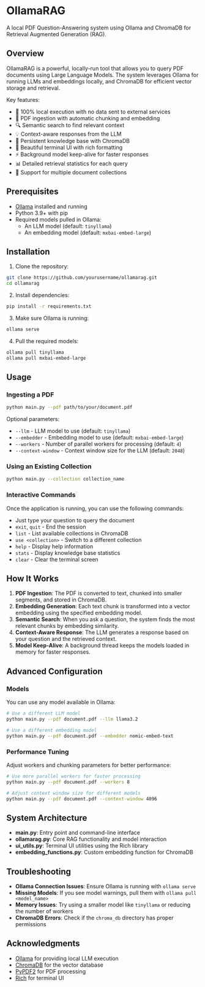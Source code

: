 # OllamaRAG

A local PDF Question-Answering system using Ollama and ChromaDB for Retrieval Augmented Generation (RAG).

## Overview

OllamaRAG is a powerful, locally-run tool that allows you to query PDF documents using Large Language Models. The system leverages Ollama for running LLMs and embeddings locally, and ChromaDB for efficient vector storage and retrieval.

Key features:
- 🚀 100% local execution with no data sent to external services
- 📄 PDF ingestion with automatic chunking and embedding
- 🔍 Semantic search to find relevant context
- 💡 Context-aware responses from the LLM
- 🧠 Persistent knowledge base with ChromaDB
- 🌈 Beautiful terminal UI with rich formatting
- ⚡ Background model keep-alive for faster responses
- 📊 Detailed retrieval statistics for each query
- 📑 Support for multiple document collections

## Prerequisites

- [Ollama](https://ollama.ai/) installed and running
- Python 3.9+ with pip
- Required models pulled in Ollama:
  - An LLM model (default: `tinyllama`)
  - An embedding model (default: `mxbai-embed-large`)

## Installation

1. Clone the repository:
```bash
git clone https://github.com/yourusername/ollamarag.git
cd ollamarag
```

2. Install dependencies:
```bash
pip install -r requirements.txt
```

3. Make sure Ollama is running:
```bash
ollama serve
```

4. Pull the required models:
```bash
ollama pull tinyllama
ollama pull mxbai-embed-large
```

## Usage

### Ingesting a PDF

```bash
python main.py --pdf path/to/your/document.pdf
```

Optional parameters:
- `--llm` - LLM model to use (default: `tinyllama`)
- `--embedder` - Embedding model to use (default: `mxbai-embed-large`)
- `--workers` - Number of parallel workers for processing (default: `4`)
- `--context-window` - Context window size for the LLM (default: `2048`)

### Using an Existing Collection

```bash
python main.py --collection collection_name
```

### Interactive Commands

Once the application is running, you can use the following commands:
- Just type your question to query the document
- `exit`, `quit` - End the session
- `list` - List available collections in ChromaDB
- `use <collection>` - Switch to a different collection
- `help` - Display help information
- `stats` - Display knowledge base statistics
- `clear` - Clear the terminal screen

## How It Works

1. **PDF Ingestion**: The PDF is converted to text, chunked into smaller segments, and stored in ChromaDB.
2. **Embedding Generation**: Each text chunk is transformed into a vector embedding using the specified embedding model.
3. **Semantic Search**: When you ask a question, the system finds the most relevant chunks by embedding similarity.
4. **Context-Aware Response**: The LLM generates a response based on your question and the retrieved context.
5. **Model Keep-Alive**: A background thread keeps the models loaded in memory for faster responses.

## Advanced Configuration

### Models

You can use any model available in Ollama:

```bash
# Use a different LLM model
python main.py --pdf document.pdf --llm llama3.2

# Use a different embedding model
python main.py --pdf document.pdf --embedder nomic-embed-text
```

### Performance Tuning

Adjust workers and chunking parameters for better performance:

```bash
# Use more parallel workers for faster processing
python main.py --pdf document.pdf --workers 8

# Adjust context window size for different models
python main.py --pdf document.pdf --context-window 4096
```

## System Architecture

- **main.py**: Entry point and command-line interface
- **ollamarag.py**: Core RAG functionality and model interaction
- **ui_utils.py**: Terminal UI utilities using the Rich library
- **embedding_functions.py**: Custom embedding function for ChromaDB

## Troubleshooting

- **Ollama Connection Issues**: Ensure Ollama is running with `ollama serve`
- **Missing Models**: If you see model warnings, pull them with `ollama pull <model_name>`
- **Memory Issues**: Try using a smaller model like `tinyllama` or reducing the number of workers
- **ChromaDB Errors**: Check if the `chroma_db` directory has proper permissions

## Acknowledgments

- [Ollama](https://ollama.ai/) for providing local LLM execution
- [ChromaDB](https://www.trychroma.com/) for the vector database
- [PyPDF2](https://pypdf2.readthedocs.io/) for PDF processing
- [Rich](https://rich.readthedocs.io/) for terminal UI